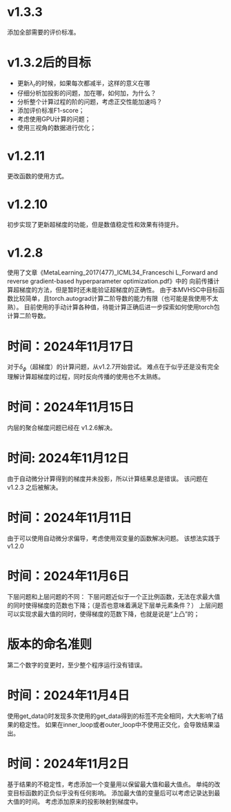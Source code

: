 # v1.3.3
添加全部需要的评价标准。

# v1.3.2后的目标
- 更新$\lambda_r$的时候，如果每次都减半，这样的意义在哪
- 仔细分析加投影的问题，加在哪，如何加，为什么？
- 分析整个计算过程的阶的问题，考虑正交性能加速吗？
- 添加评价标准F1-score；
- 考虑使用GPU计算的问题；
- 使用三视角的数据进行优化；

# v1.2.11
更改函数的使用方式。

# v1.2.10
初步实现了更新超梯度的功能，但是数值稳定性和效果有待提升。

# v1.2.8
使用了文章《MetaLearning_2017(477)_ICML34_Franceschi L_Forward and reverse gradient-based hyperparameter optimization.pdf》中的
向前传播计算超梯度的方法，但是暂时还未能验证超梯度的正确性。
由于本MVHSC中目标函数比较简单，且torch.autograd计算二阶导数的能力有限（也可能是我使用不太熟）。
目前使用的手动计算各种值，待能计算正确后进一步探索如何使用torch包计算二阶导数。

# 时间：2024年11月17日
对于$\delta_\phi$（超梯度）的计算问题，从v1.2.7开始尝试。
难点在于似乎还是没有完全理解计算超梯度的过程，同时反向传播的使用也不太熟练。

# 时间：2024年11月15日
内层的聚合梯度问题已经在 v1.2.6解决。

# 时间: 2024年11月12日
由于自动微分计算得到的梯度并未投影，所以计算结果总是错误。
该问题在 v1.2.3 之后被解决。

# 时间：2024年11月11日
由于可以使用自动微分求偏导，考虑使用双变量的函数解决问题。
该想法实践于 v1.2.0

# 时间：2024年11月6日
下层问题和上层问题的不同：
下层问题近似于一个正比例函数，无法在求最大值的同时使得梯度的范数也下降；（是否也意味着满足下层单元素条件？）
上层问题可以实现求最大值的同时，使得梯度的范数下降，也就是说是“上凸”的；

# 版本的命名准则
第二个数字的变更时，至少整个程序运行没有错误。

# 时间：2024年11月4日
使用get_data()时发现多次使用的get_data得到的标签不完全相同，大大影响了结果的稳定性。
如果在inner_loop或者outer_loop中不使用正交化，会导致结果溢出。

# 时间：2024年11月2日
基于结果的不稳定性，考虑添加一个变量用以保留最大值和最大值点。
单纯的改变目标函数的正负似乎没有任何影响。
添加最大值的变量后可以考虑记录达到最大值的时间。
考虑添加原来的投影映射到梯度中。








